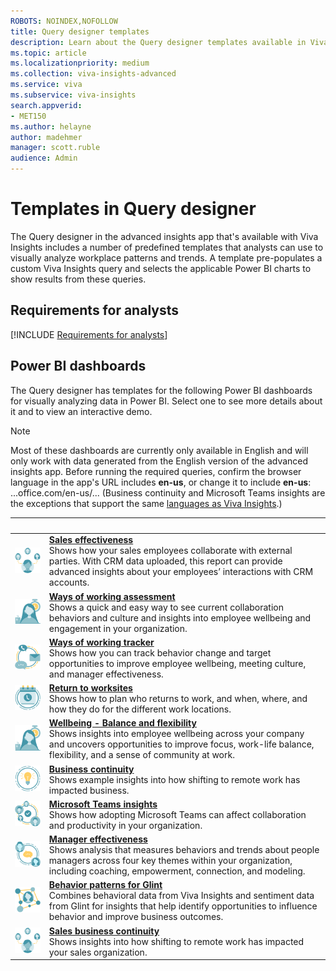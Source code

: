 ```yaml
---
ROBOTS: NOINDEX,NOFOLLOW
title: Query designer templates
description: Learn about the Query designer templates available in Viva Insights that you can use to run a query, export its results, and visualize them in Power BI
ms.topic: article
ms.localizationpriority: medium
ms.collection: viva-insights-advanced 
ms.service: viva 
ms.subservice: viva-insights 
search.appverid: 
- MET150 
ms.author: helayne
author: madehmer
manager: scott.ruble
audience: Admin
---
```


# Templates in Query designer

The Query designer in the advanced insights app that's available with Viva Insights includes a number of predefined templates that analysts can use to visually analyze workplace patterns and trends. A template pre-populates a custom Viva Insights query and selects the applicable Power BI charts to show results from these queries.

## Requirements for analysts

[!INCLUDE [Requirements for analysts](../includes/analyst-requirements.md)]

## Power BI dashboards

The Query designer has templates for the following Power BI dashboards for visually analyzing data in Power BI. Select one to see more details about it and to view an interactive demo.

>[!Note]
>Most of these dashboards are currently only available in English and will only work with data generated from the English version of the advanced insights app. Before running the required queries, confirm the browser language in the app's URL includes **en-us**, or change it to include **en-us**: ...office.com/en-us/... (Business continuity and Microsoft Teams insights are the exceptions that support the same [languages as Viva Insights](../overview/supported-languages.md#supported-languages).)

| &nbsp; | &nbsp; |
|------|-------|
|![Sales effectiveness icon.](../images/wpa/playbooks/manage-connectedness-32x32.svg) |[**Sales effectiveness**](/viva/insights/tutorials/power-bi-sales?toc=/viva/insights/use/toc.json&bc=/viva/insights/breadcrumb/toc.json) <br> Shows how your sales employees collaborate with external parties. With CRM data uploaded, this report can provide advanced insights about your employees’ interactions with CRM accounts. |
|![Ways of working assessment icon.](../images/wpa/playbooks/wellbeing-64x64.svg) |[**Ways of working assessment**](/viva/insights/tutorials/power-bi-collab-assess?toc=/viva/insights/use/toc.json&bc=/viva/insights/breadcrumb/toc.json) <br>Shows a quick and easy way to see current collaboration behaviors and culture and insights into employee wellbeing and engagement in your organization. |
|![Ways of working tracker icon.](../images/wpa/playbooks/efficient-communications-32x32.svg) |[**Ways of working tracker**](/viva/insights/tutorials/power-bi-collab-track?toc=/viva/insights/use/toc.json&bc=/viva/insights/breadcrumb/toc.json) <br>Shows how you can track behavior change and target opportunities to improve employee wellbeing, meeting culture, and manager effectiveness. |
|![Return to work icon.](../images/wpa/playbooks/meetings-32x32.svg) |[**Return to worksites**](/viva/insights/tutorials/power-bi-return-tw?toc=/viva/insights/use/toc.json&bc=/viva/insights/breadcrumb/toc.json) <br>Shows how to plan who returns to work, and when, where, and how they do for the different work locations. |
|![Wellbeing icon.](../images/wpa/playbooks/wellbeing-64x64.svg) |[**Wellbeing - Balance and flexibility**](/viva/insights/tutorials/power-bi-wellbeing?toc=/viva/insights/use/toc.json&bc=/viva/insights/breadcrumb/toc.json) <br>Shows insights into employee wellbeing across your company and uncovers opportunities to improve focus, work-life balance, flexibility, and a sense of community at work. |
|![Business communication icon.](../images/wpa/playbooks/focus-64x64.svg) |[**Business continuity**](/viva/insights/tutorials/power-bi-bc?toc=/viva/insights/use/toc.json&bc=/viva/insights/breadcrumb/toc.json)<br>Shows example insights into how shifting to remote work has impacted business. |
|![Microsoft Teams insights icon.](../images/wpa/playbooks/cross-group-collab-32x32.svg) |[**Microsoft Teams insights**](/viva/insights/tutorials/power-bi-teams?toc=/viva/insights/use/toc.json&bc=/viva/insights/breadcrumb/toc.json) <br>Shows how adopting Microsoft Teams can affect collaboration and productivity in your organization. |
|![Manager effectiveness icon.](../images/wpa/playbooks/manager-coaching-32x32.svg) |[**Manager effectiveness**](/viva/insights/tutorials/power-bi-manager?toc=/viva/insights/use/toc.json&bc=/viva/insights/breadcrumb/toc.json) <br>Shows analysis that measures behaviors and trends about people managers across four key themes within your organization, including coaching, empowerment, connection, and modeling. |
|![Behavior patterns icon.](../images/wpa/playbooks/influencer-32x32.svg) |[**Behavior patterns for Glint**](/viva/insights/tutorials/power-bi-glint-2?toc=/viva/insights/use/toc.json&bc=/viva/insights/breadcrumb/toc.json) <br>Combines behavioral data from Viva Insights and sentiment data from Glint for insights that help identify opportunities to influence behavior and improve business outcomes. |
|![Sales business continuity icon.](../images/wpa/playbooks/manage-connectedness-32x32.svg) |[**Sales business continuity**](/viva/insights/tutorials/pbi-bc-sales?toc=/viva/insights/use/toc.json&bc=/viva/insights/breadcrumb/toc.json) <br>Shows insights into how shifting to remote work has impacted your sales organization. |
